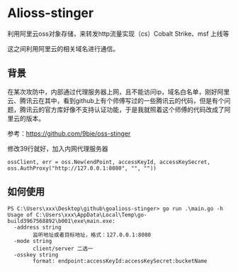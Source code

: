 # Alioss-stinger

利用阿里云oss对象存储，来转发http流量实现（cs）Cobalt Strike、msf 上线等

这之间利用阿里云的相关域名进行通信。

## 背景

在某次攻防中，内部通过代理服务器上网，且不能访问ip，域名白名单，刚好阿里云、腾讯云在其中，看到github上有个师傅写过的一些腾讯云的代码，但是有个问题，腾讯云的官方库好像不支持认证功能，于是我就照着这个师傅的代码改成了阿里云的版本。

参考：https://github.com/9bie/oss-stinger

修改39行就好，加入内网代理服务器

```
ossClient, err = oss.New(endPoint, accessKeyId, accessKeySecret, oss.AuthProxy("http://127.0.0.1:8080", "", ""))
```

## 如何使用

```
PS C:\Users\xxx\Desktop\github\goalioss-stinger> go run .\main.go -h
Usage of C:\Users\xxx\AppData\Local\Temp\go-build3967568892\b001\exe\main.exe:
  -address string
        监听地址或者目标地址，格式：127.0.0.1:8080
  -mode string
        client/server 二选一
  -osskey string
        format: endpoint:accessKeyId:accessKeySecret:bucketName
```